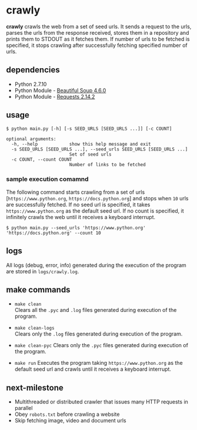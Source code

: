 # crawly

**crawly** crawls the web from a set of seed urls. It sends a request to the urls, parses the urls from the response received, stores them in a repository and prints them to STDOUT as it fetches them. If number of urls to be fetched is specified, it stops crawling after successfully fetching specified number of urls.

## dependencies

- Python 2.7.10
- Python Module - [Beautiful Soup 4.6.0](https://www.crummy.com/software/BeautifulSoup/bs4/doc/)
- Python Module - [Requests 2.14.2](http://docs.python-requests.org/en/master/)

## usage

```
$ python main.py [-h] [-s SEED_URLS [SEED_URLS ...]] [-c COUNT]

optional arguments:
  -h, --help            show this help message and exit
  -s SEED_URLS [SEED_URLS ...], --seed_urls SEED_URLS [SEED_URLS ...]
                        Set of seed urls
  -c COUNT, --count COUNT
                        Number of links to be fetched
```

### sample execution comamnd

The following command starts crawling from a set of urls [`https://www.python.org`, `https://docs.python.org`] and stops when `10` urls are successfully fetched. If no seed url is specified, it takes `https://www.python.org` as the default seed url. If no count is specified, it infinitely crawls the web until it receives a keyboard interrupt.

```
$ python main.py --seed_urls 'https://www.python.org' 'https://docs.python.org' --count 10
```

## logs

All logs (debug, error, info) generated during the execution of the program are stored in `logs/crawly.log`.

## make commands

- `make clean`  
Clears all the `.pyc` and `.log` files generated during execution of the program.

- `make clean-logs`  
Clears only the `.log` files generated during execution of the program.

- `make clean-pyc`
Clears only the `.pyc` files generated during execution of the program.

- `make run`
Executes the program taking `https://www.python.org` as the default seed url and crawls until it receives a keyboard interrupt.

## next-milestone

- Multithreaded or distributed crawler that issues many HTTP requests in parallel
- Obey `robots.txt` before crawling a website
- Skip fetching image, video and document urls
